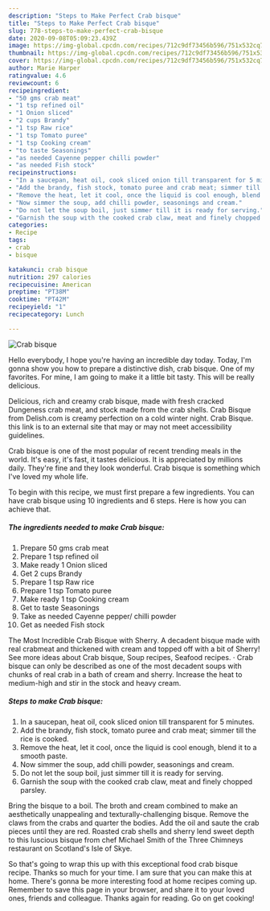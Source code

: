 ```yaml
---
description: "Steps to Make Perfect Crab bisque"
title: "Steps to Make Perfect Crab bisque"
slug: 778-steps-to-make-perfect-crab-bisque
date: 2020-09-08T05:09:23.439Z
image: https://img-global.cpcdn.com/recipes/712c9df73456b596/751x532cq70/crab-bisque-recipe-main-photo.jpg
thumbnail: https://img-global.cpcdn.com/recipes/712c9df73456b596/751x532cq70/crab-bisque-recipe-main-photo.jpg
cover: https://img-global.cpcdn.com/recipes/712c9df73456b596/751x532cq70/crab-bisque-recipe-main-photo.jpg
author: Marie Harper
ratingvalue: 4.6
reviewcount: 6
recipeingredient:
- "50 gms crab meat"
- "1 tsp refined oil"
- "1 Onion sliced"
- "2 cups Brandy"
- "1 tsp Raw rice"
- "1 tsp Tomato puree"
- "1 tsp Cooking cream"
- "to taste Seasonings"
- "as needed Cayenne pepper chilli powder"
- "as needed Fish stock"
recipeinstructions:
- "In a saucepan, heat oil, cook sliced onion till transparent for 5 minutes."
- "Add the brandy, fish stock, tomato puree and crab meat; simmer till the rice is cooked."
- "Remove the heat, let it cool, once the liquid is cool enough, blend it to a smooth paste."
- "Now simmer the soup, add chilli powder, seasonings and cream."
- "Do not let the soup boil, just simmer till it is ready for serving."
- "Garnish the soup with the cooked crab claw, meat and finely chopped parsley."
categories:
- Recipe
tags:
- crab
- bisque

katakunci: crab bisque 
nutrition: 297 calories
recipecuisine: American
preptime: "PT38M"
cooktime: "PT42M"
recipeyield: "1"
recipecategory: Lunch

---
```



![Crab bisque](https://img-global.cpcdn.com/recipes/712c9df73456b596/751x532cq70/crab-bisque-recipe-main-photo.jpg)

Hello everybody, I hope you're having an incredible day today. Today, I'm gonna show you how to prepare a distinctive dish, crab bisque. One of my favorites. For mine, I am going to make it a little bit tasty. This will be really delicious.

Delicious, rich and creamy crab bisque, made with fresh cracked Dungeness crab meat, and stock made from the crab shells. Crab Bisque from Delish.com is creamy perfection on a cold winter night. Crab Bisque. this link is to an external site that may or may not meet accessibility guidelines.

Crab bisque is one of the most popular of recent trending meals in the world. It's easy, it's fast, it tastes delicious. It is appreciated by millions daily. They're fine and they look wonderful. Crab bisque is something which I've loved my whole life.


To begin with this recipe, we must first prepare a few ingredients. You can have crab bisque using 10 ingredients and 6 steps. Here is how you can achieve that.

<!--inarticleads1-->

##### The ingredients needed to make Crab bisque:

1. Prepare 50 gms crab meat
1. Prepare 1 tsp refined oil
1. Make ready 1 Onion sliced
1. Get 2 cups Brandy
1. Prepare 1 tsp Raw rice
1. Prepare 1 tsp Tomato puree
1. Make ready 1 tsp Cooking cream
1. Get to taste Seasonings
1. Take as needed Cayenne pepper/ chilli powder
1. Get as needed Fish stock


The Most Incredible Crab Bisque with Sherry. A decadent bisque made with real crabmeat and thickened with cream and topped off with a bit of Sherry! See more ideas about Crab bisque, Soup recipes, Seafood recipes. · Crab bisque can only be described as one of the most decadent soups with chunks of real crab in a bath of cream and sherry. Increase the heat to medium-high and stir in the stock and heavy cream. 

<!--inarticleads2-->

##### Steps to make Crab bisque:

1. In a saucepan, heat oil, cook sliced onion till transparent for 5 minutes.
1. Add the brandy, fish stock, tomato puree and crab meat; simmer till the rice is cooked.
1. Remove the heat, let it cool, once the liquid is cool enough, blend it to a smooth paste.
1. Now simmer the soup, add chilli powder, seasonings and cream.
1. Do not let the soup boil, just simmer till it is ready for serving.
1. Garnish the soup with the cooked crab claw, meat and finely chopped parsley.


Bring the bisque to a boil. The broth and cream combined to make an aesthetically unappealing and texturally-challenging bisque. Remove the claws from the crabs and quarter the bodies. Add the oil and saute the crab pieces until they are red. Roasted crab shells and sherry lend sweet depth to this luscious bisque from chef Michael Smith of the Three Chimneys restaurant on Scotland&#39;s Isle of Skye. 

So that's going to wrap this up with this exceptional food crab bisque recipe. Thanks so much for your time. I am sure that you can make this at home. There's gonna be more interesting food at home recipes coming up. Remember to save this page in your browser, and share it to your loved ones, friends and colleague. Thanks again for reading. Go on get cooking!
